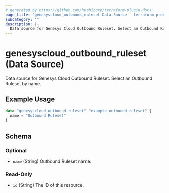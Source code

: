 ```yaml
---
# generated by https://github.com/hashicorp/terraform-plugin-docs
page_title: "genesyscloud_outbound_ruleset Data Source - terraform-provider-genesyscloud-jonesb"
subcategory: ""
description: |-
  Data source for Genesys Cloud Outbound Ruleset. Select an Outbound Ruleset by name.
---
```


# genesyscloud_outbound_ruleset (Data Source)

Data source for Genesys Cloud Outbound Ruleset. Select an Outbound Ruleset by name.

## Example Usage

```terraform
data "genesyscloud_outbound_ruleset" "example_outbound_ruleset" {
  name = "Outbound Ruleset"
}
```

<!-- schema generated by tfplugindocs -->
## Schema

### Optional

- `name` (String) Outbound Ruleset name.

### Read-Only

- `id` (String) The ID of this resource.


